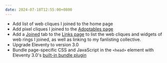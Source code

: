 ```yaml
---
date: 2024-07-18T12:55:00+0800
---
```


* Add list of web cliques I joined to the home page
* Add pixel cliques I joined to the [Adoptables page](/adoptables)
* Add a [Joined](/links/#joined) tab to the [Links page](/links) to list the web cliques and widgets of web rings I joined, as well as linking to my fanlisting collective.
* Upgrade Eleventy to version 3.0
* Bundle page-specific CSS and JavaScript in the `<head>` element with Eleventy 3.0's [built-in bundle plugin](https://github.com/11ty/eleventy-plugin-bundle)